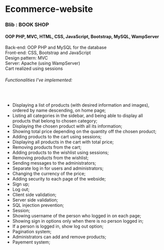 # Ecommerce-website

<h3> Blib :  BOOK SHOP</h3>


<h4>OOP PHP, MVC, HTML, CSS, JavaScript, Bootstrap, MySQL, WampServer</h4>
Back-end: OOP PHP and MySQL for the database <br />
Front-end: CSS, Bootstrap and JavaScript <br />
Design pattern: MVC <br />
Server: Apache (using WampServer) <br />
Cart realized using sessions <br />

<h6>Functionalities I've implemented:</h6><br />
<ul>
<li>Displaying a list of products (with desired information and images), ordered by name descending, on home page; <br /></li>
<li>Listing all categories in the sidebar, and being able to display all products that belong to chosen category;  <br /></li>
  <li>Displaying the chosen product with all its information;<br /></li>
  <li>Showing total price depending on the quantity off the chosen product;<br /></li>
  <li>Adding products to the cart using sessions;<br /></li>
  <li>Displaying all products in the cart with total price;<br /></li>
  <li>Removing products from the cart;<br /></li>
  <li>Adding products to the wishlist using sessions;<br /></li>
  <li>Removing products from the wishlist;<br /></li>
  <li>Sending messages to the administrators;<br /></li>
  <li>Separate log in for users and administrators;<br /></li>
  <li>Changing the currency of the price;<br /></li>
  <li>Adding security to each page of the webside;<br /></li>
  <li>Sign up;<br /></li>
  <li>Log out;<br /></li>
  <li>Client side validation;<br /></li>
  <li>Server side validation;<br /></li>
  <li>SQL injection prevention;<br /></li>
  <li>Session;<br /></li>
  <li>Showing username of the person who logged in on each page;<br /></li>
  <li>Showing sign in options only when there is no person logged in;<br /></li>
  <li>If a person is logged in, show log out option;<br /></li>
  <li>Pagination system;<br /></li>
  <li>Administrators can add and remove products;<br /></li>
  <li>Payement system;<br /></li>
</ul>

